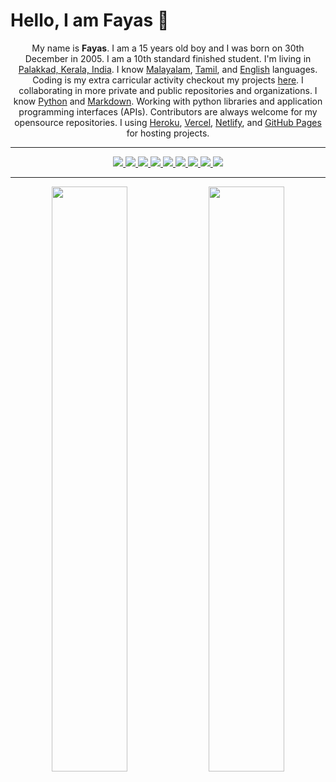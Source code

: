 # Hello, I am Fayas 👋

<p align="center">My name is <b>Fayas</b>. I am a 15 years old boy and I was born on 30th December in 2005. I am a 10th standard finished student. I'm living in <a href="https://maps.app.goo.gl/qnG1KWshmAa8UEcf7">Palakkad, Kerala, India</a>. I know <a href="https://google.com/search?q=Malayalam">Malayalam</a>, <a href="https://google.com/search?q=Tamil">Tamil</a>, and <a href="https://google.com/search?q=English">English</a> languages. Coding is my extra carricular activity checkout my projects <a href="https://projects.fayas.me">here</a>. I collaborating in more private and public repositories and organizations. I know <a href="https://www.python.org">Python</a> and <a href="https://daringfireball.net/projects/markdown/">Markdown</a>. Working with python libraries and application programming interfaces (APIs). Contributors are always welcome for my opensource repositories. I using <a href="https://heroku.com">Heroku</a>, <a href="https://vercel.com">Vercel</a>, <a href="https://netlify.com">Netlify</a>, and <a href="https://pages.github.com">GitHub Pages</a> for hosting projects.</p>

---

<p align="center">
  <a href="https://twitter.com/FayasNoushad">
    <img src="https://img.shields.io/twitter/follow/FayasNoushad?label=Twitter&logo=twitter&style=for-the-badge&color=blue"/>
  </a>
  <a href="https://instagram.com/TheFayas">
    <img src="https://img.shields.io/badge/Instagram-grey?style=for-the-badge&logo=instagram"/>
  </a>
  <a href="https://youtube.com/channel/UCqC-Yzy8J9FuTH_lDRhBMCA">
    <img src="https://img.shields.io/youtube/channel/subscribers/UCqC-Yzy8J9FuTH_lDRhBMCA?style=for-the-badge&logo=youtube&label=Youtube&color=blue"/>
  </a>
  <a href="https://telegram.me/FayasNoushad">
    <img src="https://img.shields.io/badge/Telegram-grey?style=for-the-badge&logo=telegram"/>
  </a>
  <a href="https://www.linkedin.com/in/fayasnoushad">
    <img src="https://img.shields.io/badge/LinkedIn-grey?style=for-the-badge&logo=linkedin"/>
  </a>
  <a href="https://www.quora.com/profile/Fayas-Noushad-1">
    <img src="https://img.shields.io/badge/Quora-grey?style=for-the-badge&logo=quora"/>
  </a>
  <a href="https://github.com/FayasNoushad">
    <img src="https://img.shields.io/github/followers/FayasNoushad?label=GitHub&logo=github&style=for-the-badge&color=blue"/>
  </a>
  <a href="https://gitlab.com/FayasNoushad">
    <img src="https://img.shields.io/badge/GitLab-grey?style=for-the-badge&logo=gitlab"/>
  </a>
  <a href="https://stackoverflow.com/users/16129096/fayas-noushad">
    <img src="https://img.shields.io/badge/Stack_Overflow-grey?style=for-the-badge&logo=stackoverflow"/>
  </a>
</p>

---

<p align="center">
    <img width="49%" src="https://github-readme-stats.vercel.app/api?username=FayasNoushad&count_private=true&include_all_commits=true&show_icons=true&theme=tokyonight&custom_title=GitHub+Stats"/>
    <img width="49%" src="https://github-readme-streak-stats.herokuapp.com?user=FayasNoushad&theme=tokyonight"/>
</p>
